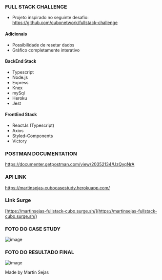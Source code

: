 ### FULL STACK CHALLENGE

- Projeto inspirado no seguinte desafio:
https://github.com/cubonetwork/fullstack-challenge 

#### Adicionais

- Possibilidade de resetar dados 
- Gráfico completamente interativo

#### BackEnd Stack
- Typescript
- Node.js
- Express
- Knex
- mySql
- Heroku
- Jest

#### FrontEnd Stack
- ReactJs (Typescript)
- Axios
- Styled-Components
- Victory

### POSTMAN DOCUMENTATION 
https://documenter.getpostman.com/view/20352134/UzQyqNrA 

### API LINK
https://martinsejas-cubocasestudy.herokuapp.com/ 

### Link Surge
[https://martinsejas-fullstack-cubo.surge.sh/](https://martinsejas-fullstack-cubo.surge.sh/)

### FOTO DO CASE STUDY
![image](https://user-images.githubusercontent.com/99181273/180505866-a7afc448-a712-46e5-b1a8-5e6c0a73e8ba.png)

### FOTO DO RESULTADO FINAL 
![image](https://user-images.githubusercontent.com/99181273/180505955-e7e7041f-3905-4d04-b6c7-a6e2d068f303.png)

Made by Martin Sejas